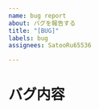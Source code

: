 ```yaml
---
name: bug report
about: バグを報告する
title: "[BUG]"
labels: bug
assignees: SatooRu65536

---
```


# バグ内容
